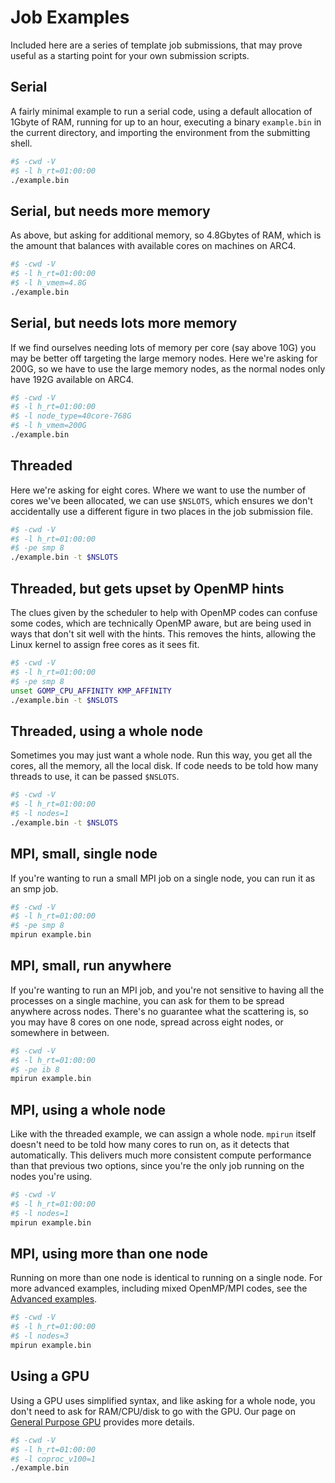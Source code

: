 # Job Examples
Included here are a series of template job submissions, that may prove useful
as a starting point for your own submission scripts.

## Serial
A fairly minimal example to run a serial code, using a default allocation of
1Gbyte of RAM, running for up to an hour, executing a binary `example.bin` in
the current directory, and importing the environment from the submitting shell.
```bash
#$ -cwd -V
#$ -l h_rt=01:00:00
./example.bin
```

## Serial, but needs more memory
As above, but asking for additional memory, so 4.8Gbytes of RAM, which is the
amount that balances with available cores on machines on ARC4.
```bash
#$ -cwd -V
#$ -l h_rt=01:00:00
#$ -l h_vmem=4.8G
./example.bin
```

## Serial, but needs lots more memory
If we find ourselves needing lots of memory per core (say above 10G) you may be
better off targeting the large memory nodes.  Here we're asking for 200G, so we
have to use the large memory nodes, as the normal nodes only have 192G
available on ARC4.
```bash
#$ -cwd -V
#$ -l h_rt=01:00:00
#$ -l node_type=40core-768G
#$ -l h_vmem=200G
./example.bin
```

## Threaded
Here we're asking for eight cores.  Where we want to use the number of cores
we've been allocated, we can use `$NSLOTS`, which ensures we don't accidentally
use a different figure in two places in the job submission file.
```bash
#$ -cwd -V
#$ -l h_rt=01:00:00
#$ -pe smp 8
./example.bin -t $NSLOTS
```

## Threaded, but gets upset by OpenMP hints
The clues given by the scheduler to help with OpenMP codes can confuse some
codes, which are technically OpenMP aware, but are being used in ways that
don't sit well with the hints.  This removes the hints, allowing the Linux
kernel to assign free cores as it sees fit.
```bash
#$ -cwd -V
#$ -l h_rt=01:00:00
#$ -pe smp 8
unset GOMP_CPU_AFFINITY KMP_AFFINITY
./example.bin -t $NSLOTS
```

## Threaded, using a whole node
Sometimes you may just want a whole node.  Run this way, you get all the cores,
all the memory, all the local disk.  If code needs to be told how many threads
to use, it can be passed `$NSLOTS`.
```bash
#$ -cwd -V
#$ -l h_rt=01:00:00
#$ -l nodes=1
./example.bin -t $NSLOTS
```

## MPI, small, single node
If you're wanting to run a small MPI job on a single node, you can run it as an smp job.
```bash
#$ -cwd -V
#$ -l h_rt=01:00:00
#$ -pe smp 8
mpirun example.bin
```

## MPI, small, run anywhere
If you're wanting to run an MPI job, and you're not sensitive to having all the
processes on a single machine, you can ask for them to be spread anywhere
across nodes.  There's no guarantee what the scattering is, so you may have 8
cores on one node, spread across eight nodes, or somewhere in between.
```bash
#$ -cwd -V
#$ -l h_rt=01:00:00
#$ -pe ib 8
mpirun example.bin
```

## MPI, using a whole node
Like with the threaded example, we can assign a whole node.  `mpirun` itself
doesn't need to be told how many cores to run on, as it detects that
automatically.  This delivers much more consistent compute performance than
that previous two options, since you're the only job running on the nodes
you're using.
```bash
#$ -cwd -V
#$ -l h_rt=01:00:00
#$ -l nodes=1
mpirun example.bin
```

## MPI, using more than one node
Running on more than one node is identical to running on a single node.  For
more advanced examples, including mixed OpenMP/MPI codes, see the [Advanced
examples](advanced).
```bash
#$ -cwd -V
#$ -l h_rt=01:00:00
#$ -l nodes=3
mpirun example.bin
```

## Using a GPU
Using a GPU uses simplified syntax, and like asking for a whole node, you don't
need to ask for RAM/CPU/disk to go with the GPU.  Our page on [General Purpose
GPU](gpgpu) provides more details.

```bash
#$ -cwd -V
#$ -l h_rt=01:00:00
#$ -l coproc_v100=1
./example.bin
```
